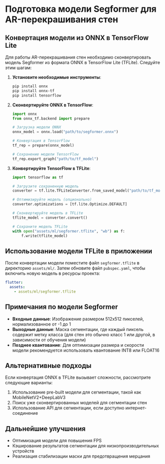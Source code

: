 # Подготовка модели Segformer для AR-перекрашивания стен

## Конвертация модели из ONNX в TensorFlow Lite

Для работы AR-перекрашивания стен необходимо сконвертировать модель Segformer из формата ONNX в TensorFlow Lite (TFLite). Следуйте этим шагам:

1. **Установите необходимые инструменты**:
   ```bash
   pip install onnx
   pip install onnx-tf
   pip install tensorflow
   ```

2. **Сконвертируйте ONNX в TensorFlow**:
   ```python
   import onnx
   from onnx_tf.backend import prepare
   
   # Загрузка модели ONNX
   onnx_model = onnx.load("path/to/segformer.onnx")
   
   # Конвертация в TensorFlow
   tf_rep = prepare(onnx_model)
   
   # Сохранение модели TensorFlow
   tf_rep.export_graph("path/to/tf_model")
   ```

3. **Конвертируйте TensorFlow в TFLite**:
   ```python
   import tensorflow as tf
   
   # Загрузите сохраненную модель
   converter = tf.lite.TFLiteConverter.from_saved_model("path/to/tf_model")
   
   # Оптимизируйте модель (опционально)
   converter.optimizations = [tf.lite.Optimize.DEFAULT]
   
   # Сконвертируйте модель в TFLite
   tflite_model = converter.convert()
   
   # Сохраните модель TFLite
   with open("assets/ml/segformer.tflite", "wb") as f:
       f.write(tflite_model)
   ```

## Использование модели TFLite в приложении

После конвертации модели поместите файл `segformer.tflite` в директорию `assets/ml/`. Затем обновите файл `pubspec.yaml`, чтобы включить новую модель в ресурсы проекта:

```yaml
flutter:
  assets:
    - assets/ml/segformer.tflite
```

## Примечания по модели Segformer

- **Входные данные**: Изображение размером 512x512 пикселей, нормализованное от -1 до 1
- **Выходные данные**: Маска сегментации, где каждый пиксель содержит метку класса (для стен это обычно класс 1 или другой, в зависимости от обучения модели)
- **Позднее квантование**: Для оптимизации размера и скорости модели рекомендуется использовать квантование INT8 или FLOAT16

## Альтернативные подходы

Если конвертация ONNX в TFLite вызывает сложности, рассмотрите следующие варианты:

1. Использование pre-built модели для сегментации, такой как MobileNetV2+DeepLabV3
2. Поиск уже сконвертированных моделей для сегментации стен
3. Использование API для сегментации, если доступно интернет-соединение

## Дальнейшие улучшения

- Оптимизация модели для повышения FPS
- Кэширование результатов сегментации для низкопроизводительных устройств
- Реализация стабилизации маски для предотвращения мерцания 